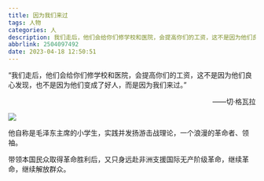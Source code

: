 ```yaml
---
title: 因为我们来过
tags: 人物
categories: 人
description: 我们走后，他们会给你们修学校和医院，会提高你们的工资，这不是因为他们良心发现，也不是因为他们变成了好人，而是因为我们来过。
abbrlink: 2504097492
date: 2023-04-18 12:50:51
---
```


<!---
我生来就是高山而非溪流，我欲于群峰之巅俯视平庸的沟壑。

我生来就是人杰而非草芥，我站在伟人之肩藐视卑微的懦夫！

“在等待的日子里，刻苦读书，谦卑做人，养得深根，日后才能枝叶茂盛。”——星云大师
--->

“我们走后，他们会给你们修学校和医院，会提高你们的工资，这不是因为他们良心发现，也不是因为他们变成了好人，而是因为我们来过。”

<p style="text-align: right">——切·格瓦拉<p>

![](https://pic.imgdb.cn/item/643e22c00d2dde577741edb4.jpg)

他自称是毛泽东主席的小学生，实践并发扬游击战理论，一个浪漫的革命者、领袖。

带领本国民众取得革命胜利后，又只身远赴非洲支援国际无产阶级革命，继续革命，继续解放群众。
